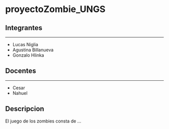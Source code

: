 # proyectoZombie_UNGS

## Integrantes
---

- Lucas Niglia
- Agustina Billanueva
- Gonzalo Hlinka

## Docentes
---

- Cesar
- Nahuel

## Descripcion

El juego de los zombies consta de ...
